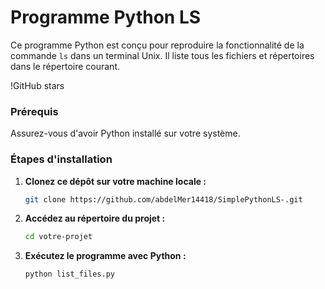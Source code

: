 # Programme Python LS

Ce programme Python est conçu pour reproduire la fonctionnalité de la commande `ls` dans un terminal Unix. Il liste tous les fichiers et répertoires dans le répertoire courant.

!GitHub stars


### Prérequis

Assurez-vous d'avoir Python installé sur votre système.

### Étapes d'installation

1. **Clonez ce dépôt sur votre machine locale :**

    ```bash
    git clone https://github.com/abdelMer14418/SimplePythonLS-.git
    ```

2. **Accédez au répertoire du projet :**

    ```bash
    cd votre-projet
    ```

3. **Exécutez le programme avec Python :**

    ```bash
    python list_files.py

    ```

   
